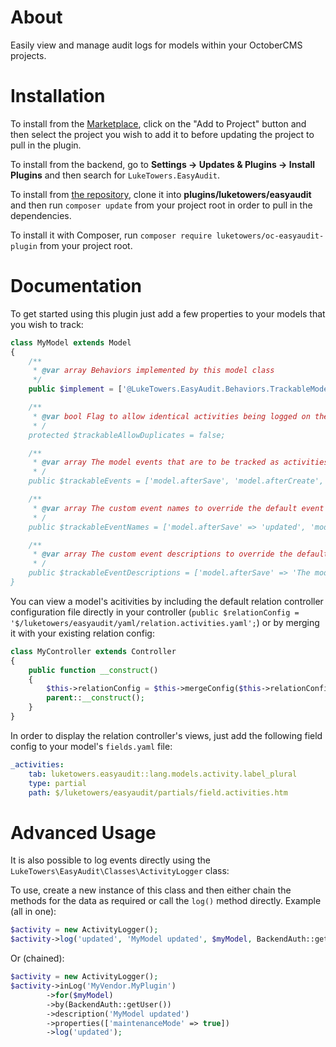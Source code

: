 # About

Easily view and manage audit logs for models within your OctoberCMS projects.

# Installation

To install from the [Marketplace](https://octobercms.com/plugin/luketowers-easyaudit), click on the "Add to Project" button and then select the project you wish to add it to before updating the project to pull in the plugin.

To install from the backend, go to **Settings -> Updates & Plugins -> Install Plugins** and then search for `LukeTowers.EasyAudit`.

To install from [the repository](https://github.com/luketowers/oc-easyaudit-plugin), clone it into **plugins/luketowers/easyaudit** and then run `composer update` from your project root in order to pull in the dependencies.

To install it with Composer, run `composer require luketowers/oc-easyaudit-plugin` from your project root.

# Documentation

To get started using this plugin just add a few properties to your models that you wish to track:

```php
class MyModel extends Model
{
    /**
     * @var array Behaviors implemented by this model class
     */
    public $implement = ['@LukeTowers.EasyAudit.Behaviors.TrackableModel'];

    /**
     * @var bool Flag to allow identical activities being logged on the same request. Default is to prevent duplicates
     * /
    protected $trackableAllowDuplicates = false;

    /**
     * @var array The model events that are to be tracked as activities
     * /
    public $trackableEvents = ['model.afterSave', 'model.afterCreate', 'model.afterFetch'];

    /**
     * @var array The custom event names to override the default event names within the activity entry
     * /
    public $trackableEventNames = ['model.afterSave' => 'updated', 'model.afterCreate' => 'created', 'model.afterFetch' => 'viewed'];

    /**
     * @var array The custom event descriptions to override the default event descriptions within the activity entry
     * /
    public $trackableEventDescriptions = ['model.afterSave' => 'The model was updated', 'model.afterCreate' => 'The model was created', 'model.afterFetch' => 'The model was viewed'];
}
```

You can view a model's acitivities by including the default relation controller configuration file directly in your controller (`public $relationConfig = '$/luketowers/easyaudit/yaml/relation.activities.yaml';`) or by merging it with your existing relation config:

```php
class MyController extends Controller
{
    public function __construct()
    {
        $this->relationConfig = $this->mergeConfig($this->relationConfig, '$/luketowers/easyaudit/yaml/relation.activities.yaml');
        parent::__construct();
    }
}
```

In order to display the relation controller's views, just add the following field config to your model's `fields.yaml` file:

```yaml
_activities:
    tab: luketowers.easyaudit::lang.models.activity.label_plural
    type: partial
    path: $/luketowers/easyaudit/partials/field.activities.htm
```

# Advanced Usage

It is also possible to log events directly using the `LukeTowers\EasyAudit\Classes\ActivityLogger` class:

To use, create a new instance of this class and then either chain the methods for the data as required or call the `log()` method directly.
Example (all in one):

```php
$activity = new ActivityLogger();
$activity->log('updated', 'MyModel updated', $myModel, BackendAuth::getUser(), ['maintenanceMode' => true], 'MyVendor.MyPlugin');
```

Or (chained):

```php
$activity = new ActivityLogger();
$activity->inLog('MyVendor.MyPlugin')
        ->for($myModel)
        ->by(BackendAuth::getUser())
        ->description('MyModel updated')
        ->properties(['maintenanceMode' => true])
        ->log('updated');
```